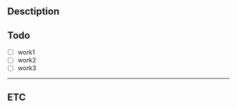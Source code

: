 ## Desctiption
<!--할 일에 대한 설명-->

## Todo
<!--할 일 목록-->
- [ ] work1
- [ ] work2
- [ ] work3
---
## ETC
<!-- 기타 특이사항-->
